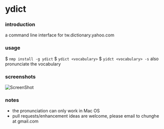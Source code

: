 ydict
=============


### introduction
a command line interface for tw.dictionary.yahoo.com

### usage
$ `nmp install -g ydict`
$ `ydict <vocabulary>` 
$ `yidct <vocabulary> -s` also pronunciate the vocabulary

### screenshots
![ScreenShot](https://raw.github.com/chunghe/nodejs.twdict/master/screenshot.png)

### notes
- the pronunciation can only work in Mac OS
- pull requests/enhancement ideas are welcome, please email to chunghe at gmail.com

